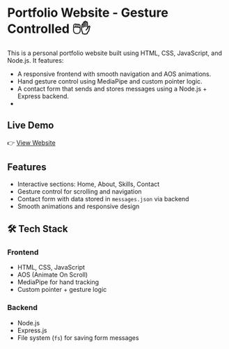 # Portfolio Website - Gesture Controlled 🖱️✋

This is a personal portfolio website built using HTML, CSS, JavaScript, and Node.js. It features:
- A responsive frontend with smooth navigation and AOS animations.
- Hand gesture control using MediaPipe and custom pointer logic.
- A contact form that sends and stores messages using a Node.js + Express backend.
- 
## Live Demo

👉 [View Website](https://your-deployed-link.com)

## Features

- Interactive sections: Home, About, Skills, Contact
- Gesture control for scrolling and navigation
- Contact form with data stored in `messages.json` via backend
- Smooth animations and responsive design

## 🛠️ Tech Stack

### Frontend
- HTML, CSS, JavaScript
- AOS (Animate On Scroll)
- MediaPipe for hand tracking
- Custom pointer + gesture logic

### Backend
- Node.js
- Express.js
- File system (`fs`) for saving form messages
